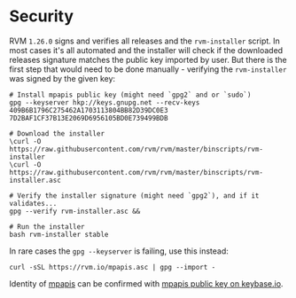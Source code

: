 # Security

RVM `1.26.0` signs and verifies all releases and the `rvm-installer`
script. In most cases it's all automated and the installer will check
if the downloaded releases signature matches the public key imported by
user. But there is the first step that would need to be done manually -
verifying the `rvm-installer` was signed by the given key:

    # Install mpapis public key (might need `gpg2` and or `sudo`)
    gpg --keyserver hkp://keys.gnupg.net --recv-keys 409B6B1796C275462A1703113804BB82D39DC0E3 7D2BAF1CF37B13E2069D6956105BD0E739499BDB

    # Download the installer
    \curl -O https://raw.githubusercontent.com/rvm/rvm/master/binscripts/rvm-installer
    \curl -O https://raw.githubusercontent.com/rvm/rvm/master/binscripts/rvm-installer.asc

    # Verify the installer signature (might need `gpg2`), and if it validates...
    gpg --verify rvm-installer.asc &&

    # Run the installer
    bash rvm-installer stable

In rare cases the `gpg --keyserver` is failing, use this instead:

    curl -sSL https://rvm.io/mpapis.asc | gpg --import -

Identity of [mpapis](/authors/mpapis/) can be confirmed with
[mpapis public key on keybase.io](https://keybase.io/mpapis).
